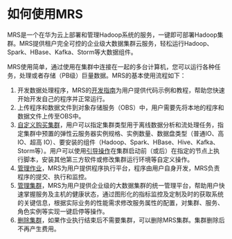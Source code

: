 # 如何使用MRS<a name="mrs_01_0025"></a>

MRS是一个在华为云上部署和管理Hadoop系统的服务，一键即可部署Hadoop集群。MRS提供租户完全可控的企业级大数据集群云服务，轻松运行Hadoop、Spark、HBase、Kafka、Storm等大数据组件。

MRS使用简单，通过使用在集群中连接在一起的多台计算机，您可以运行各种任务，处理或者存储（PB级）巨量数据。MRS的基本使用流程如下：

1.  开发数据处理程序，MRS的[开发指南](https://support.huaweicloud.com/devg-mrs/mrs_06_0002.html)为用户提供代码示例和教程，帮助您快速开始开发自己的程序并正常运行。
2.  上传程序和数据文件到对象存储服务（OBS）中，用户需要先将本地的程序和数据文件上传至OBS中。
3.  [自定义购买集群](自定义购买集群.md)，用户可以指定集群类型用于离线数据分析和流处理任务，指定集群中预置的弹性云服务器实例规格、实例数量、数据盘类型（普通IO、高 IO、超高 IO）、要安装的组件（Hadoop、Spark、HBase、Hive、Kafka、Storm等）。用户可以使用[引导操作](引导操作简介.md)在集群启动前（或后）在指定的节点上执行脚本，安装其他第三方软件或修改集群运行环境等自定义操作。
4.  [管理作业](MRS作业简介.md)，MRS为用户提供程序执行平台，程序由用户自身开发，MRS负责程序的提交、执行和监控。
5.  [管理集群](查看集群基本信息.md)，MRS为用户提供企业级的大数据集群的统一管理平台，帮助用户快速掌握服务及主机的健康状态，通过图形化的指标监控及定制及时的获取系统的关键信息，根据实际业务的性能需求修改服务属性的配置，对集群、服务、角色实例等实现一键启停等操作。
6.  [删除集群](删除集群.md)，如果作业执行结束后不需要集群，可以删除MRS集群。集群删除后不再产生费用。


